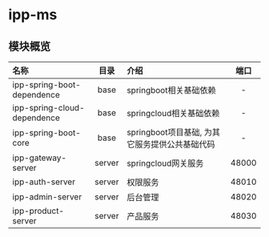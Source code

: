 # ipp-ms

## 模块概览
| 名称 | 目录 | 介绍 | 端口 |
| :- | :-: | :- | :-: |
| ipp-spring-boot-dependence | base | springboot相关基础依赖 | - |
| ipp-spring-cloud-dependence | base | springcloud相关基础依赖 | - |
| ipp-spring-boot-core | base | springboot项目基础, 为其它服务提供公共基础代码 | - |
| ipp-gateway-server | server | springcloud网关服务 | 48000 |
| ipp-auth-server | server | 权限服务 | 48010 |
| ipp-admin-server | server | 后台管理 | 48020 |
| ipp-product-server | server | 产品服务 | 48030 |
